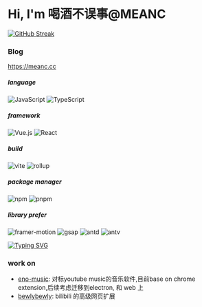 
# Hi, I'm 喝酒不误事@MEANC

[![GitHub Streak](https://streak-stats.demolab.com?user=cloudflypeng&theme=windows-dark&border_radius=10&locale=zh_Hans&date_format=%5BY.%5Dn.j&mode=weekly&card_width=700)](https://git.io/streak-stats)

### Blog
https://meanc.cc

##### language
![JavaScript](https://img.shields.io/badge/JavaScript-F7DF1E?style=flat-square&logo=JavaScript&logoColor=ffffff)
![TypeScript](https://img.shields.io/badge/-TypeScript-3178C6?style=flat-square&logo=TypeScript&logoColor=ffffff)
##### framework
![Vue.js](https://img.shields.io/badge/-Vue.js-4FC08D?style=flat-square&logo=Vue.js&logoColor=ffffff)
![React](https://shields.io/badge/react-087EA4?logo=react&style=flat-square&logoColor=ffffff)
##### build
![vite](https://img.shields.io/badge/-Vite-646C9A?style=flat-square&logo=Vite&logoColor=ffffff)
![rollup](https://img.shields.io/badge/-Rollup-EC4A3F?style=flat-square&logo=Rollup&logoColor=ffffff)
##### package manager
![npm](https://img.shields.io/badge/-NPM-CB3837?style=flat-square&logo=npm&logoColor=white)
![pnpm](https://img.shields.io/badge/-pnpm-F69220?style=flat-square&logo=pnpm&logoColor=ffffff)
##### library prefer
![framer-motion](https://img.shields.io/badge/-framer--motion-00D8FF?style=flat-square&logo=framer&logoColor=ffffff)
![gsap](https://img.shields.io/badge/-gsap-FFD100?style=flat-square&logo=gsap&logoColor=ffffff)
![antd](https://img.shields.io/badge/-antd-00C58E?style=flat-square&logo=ant-design&logoColor=ffffff)
![antv](https://img.shields.io/badge/-antv-000000?style=flat-square&logo=ant-design&logoColor=ffffff)

[![Typing SVG](https://readme-typing-svg.demolab.com?font=Fira+Code&duration=3000&pause=1000&width=435&lines=I+don't+know+what+I+want;I+know+what+I+don't+want)](https://git.io/typing-svg)

### work on
- [eno-music](https://github.com/cloudflypeng/eno-music): 对标youtube music的音乐软件,目前base on chrome extension,后续考虑迁移到electron, 和 web 上
- [bewlybewly](https://github.com/BewlyBewly/BewlyBewly): bilibili 的高级网页扩展
